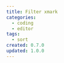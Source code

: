 ```yaml
---
title: Filter xmark
categories:
  - coding
  - editor
tags:
  - sort
created: 0.7.0
updated: 1.0.0
---
```

